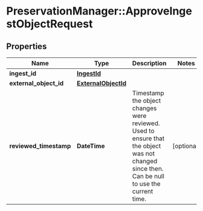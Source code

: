 # PreservationManager::ApproveIngestObjectRequest

## Properties
Name | Type | Description | Notes
------------ | ------------- | ------------- | -------------
**ingest_id** | [**IngestId**](IngestId.md) |  | 
**external_object_id** | [**ExternalObjectId**](ExternalObjectId.md) |  | 
**reviewed_timestamp** | **DateTime** | Timestamp the object changes were reviewed. Used to ensure that the object was not changed since then. Can be null to use the current time. | [optional] 

